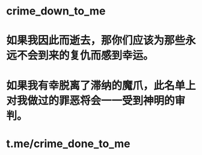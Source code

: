 # crime_down_to_me

# 如果我因此而逝去，那你们应该为那些永远不会到来的复仇而感到幸运。

# 如果我有幸脱离了滞纳的魔爪，此名单上对我做过的罪恶将会一一受到神明的审判。

# t.me/crime_done_to_me
